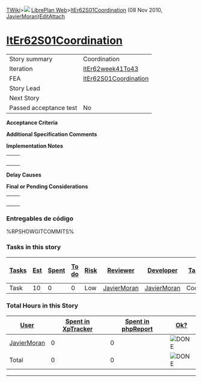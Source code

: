 [TWiki](/twiki/Main/WebHome)&gt;![](/twiki/TWiki/TWikiDocGraphics/web-bg-small.gif) [LibrePlan Web](/twiki/LibrePlan/WebHome)&gt;[ItEr62S01Coordination](http://wiki.libreplan-enterprise.com/twiki/LibrePlan/ItEr62S01Coordination "Topic revision: 4 (08 Nov 2010 - 19:32:46)") (08 Nov 2010, [JavierMoran](/twiki/Main/JavierMoran))[Edit](http://wiki.libreplan-enterprise.com/twiki/bin/edit/LibrePlan/ItEr62S01Coordination?t=1520337877 "Edit this topic text")[Attach](/twiki/bin/attach/LibrePlan/ItEr62S01Coordination "Attach an image or document to this topic")

 [ItEr62S01Coordination](/twiki/LibrePlan/ItEr62S01Coordination)
=================================================================================================================



|                        |                                                                          |
|------------------------|--------------------------------------------------------------------------|
| Story summary          | Coordination                                                             |
| Iteration              | [ItEr62week41To43](/twiki/LibrePlan/ItEr62week41To43)           |
| FEA                    | [ItEr62S01Coordination](/twiki/LibrePlan/ItEr62S01Coordination) |
| Story Lead             |                                                                          |
| Next Story             |                                                                          |
| Passed acceptance test | No                                                                       |

**Acceptance Criteria**

**Additional Specification Comments**

**Implementation Notes**

|     |     |
|-----|-----|
|     |     |

**Delay Causes**

**Final or Pending Considerations**

|     |     |
|-----|-----|
|     |     |

###  Entregables de código

%RPSHOWGITCOMMITS%

###  Tasks in this story



| [Tasks](http://wiki.libreplan-enterprise.com/twiki/LibrePlan/ItEr62S01Coordination?sortcol=0;table=2;up=0#sorted_table "Sort by this column") | [Est](http://wiki.libreplan-enterprise.com/twiki/LibrePlan/ItEr62S01Coordination?sortcol=1;table=2;up=0#sorted_table "Sort by this column") | [Spent](http://wiki.libreplan-enterprise.com/twiki/LibrePlan/ItEr62S01Coordination?sortcol=2;table=2;up=0#sorted_table "Sort by this column") | [To do](http://wiki.libreplan-enterprise.com/twiki/LibrePlan/ItEr62S01Coordination?sortcol=3;table=2;up=0#sorted_table "Sort by this column") | [Risk](http://wiki.libreplan-enterprise.com/twiki/LibrePlan/ItEr62S01Coordination?sortcol=4;table=2;up=0#sorted_table "Sort by this column") | [Reviewer](http://wiki.libreplan-enterprise.com/twiki/LibrePlan/ItEr62S01Coordination?sortcol=5;table=2;up=0#sorted_table "Sort by this column") | [Developer](http://wiki.libreplan-enterprise.com/twiki/LibrePlan/ItEr62S01Coordination?sortcol=6;table=2;up=0#sorted_table "Sort by this column") | [Task Name](http://wiki.libreplan-enterprise.com/twiki/LibrePlan/ItEr62S01Coordination?sortcol=7;table=2;up=0#sorted_table "Sort by this column") | [Start Date](http://wiki.libreplan-enterprise.com/twiki/LibrePlan/ItEr62S01Coordination?sortcol=8;table=2;up=0#sorted_table "Sort by this column") | [Est End Date](http://wiki.libreplan-enterprise.com/twiki/LibrePlan/ItEr62S01Coordination?sortcol=9;table=2;up=0#sorted_table "Sort by this column") | [End Date](http://wiki.libreplan-enterprise.com/twiki/LibrePlan/ItEr62S01Coordination?sortcol=10;table=2;up=0#sorted_table "Sort by this column") |
|--------------------------------------------------------------------------------------------------------------------------------------------------------|------------------------------------------------------------------------------------------------------------------------------------------------------|--------------------------------------------------------------------------------------------------------------------------------------------------------|--------------------------------------------------------------------------------------------------------------------------------------------------------|-------------------------------------------------------------------------------------------------------------------------------------------------------|-----------------------------------------------------------------------------------------------------------------------------------------------------------|------------------------------------------------------------------------------------------------------------------------------------------------------------|------------------------------------------------------------------------------------------------------------------------------------------------------------|-------------------------------------------------------------------------------------------------------------------------------------------------------------|---------------------------------------------------------------------------------------------------------------------------------------------------------------|------------------------------------------------------------------------------------------------------------------------------------------------------------|
| Task                                                                                                                                                   | 10                                                                                                                                                   | 0                                                                                                                                                      | 0                                                                                                                                                      | Low                                                                                                                                                   | [JavierMoran](/twiki/Main/JavierMoran)                                                                                                           | [JavierMoran](/twiki/Main/JavierMoran)                                                                                                            | Coordination                                                                                                                                               |                                                                                                                                                             |                                                                                                                                                               |                                                                                                                                                            |

###  Total Hours in this Story

| [User](http://wiki.libreplan-enterprise.com/twiki/LibrePlan/ItEr62S01Coordination?sortcol=0;table=3;up=0#sorted_table "Sort by this column") | [Spent in XpTracker](http://wiki.libreplan-enterprise.com/twiki/LibrePlan/ItEr62S01Coordination?sortcol=1;table=3;up=0#sorted_table "Sort by this column") | [Spent in phpReport](http://wiki.libreplan-enterprise.com/twiki/LibrePlan/ItEr62S01Coordination?sortcol=2;table=3;up=0#sorted_table "Sort by this column") | [Ok?](http://wiki.libreplan-enterprise.com/twiki/LibrePlan/ItEr62S01Coordination?sortcol=3;table=3;up=0#sorted_table "Sort by this column") |
|-------------------------------------------------------------------------------------------------------------------------------------------------------|---------------------------------------------------------------------------------------------------------------------------------------------------------------------|---------------------------------------------------------------------------------------------------------------------------------------------------------------------|------------------------------------------------------------------------------------------------------------------------------------------------------|
| [JavierMoran](/twiki/Main/JavierMoran)                                                                                                       | 0                                                                                                                                                                   | 0                                                                                                                                                                   | ![DONE](/twiki/TWiki/TWikiDocGraphics/choice-yes.gif "DONE")                                                                                     |
| Total                                                                                                                                                 | 0                                                                                                                                                                   | 0                                                                                                                                                                   | ![DONE](/twiki/TWiki/TWikiDocGraphics/choice-yes.gif "DONE")                                                                                     |

------------------------------------------------------------------------
